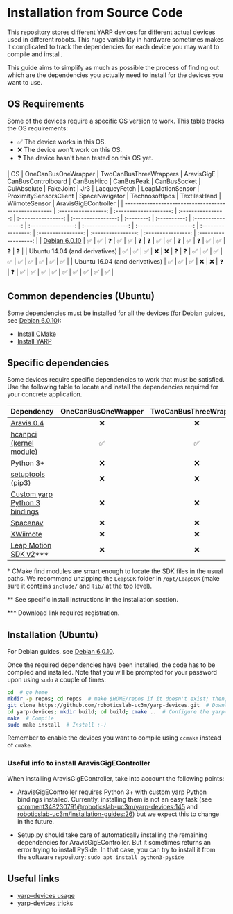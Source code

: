 # Installation from Source Code

This repository stores different YARP devices for different actual devices used in different robots. This huge variability in hardware sometimes makes it complicated to track the dependencies for each device you may want to compile and install. 

This guide aims to simplify as much as possible the process of finding out which are the dependencies you actually need to install for the devices you want to use.

## OS Requirements

Some of the devices require a specific OS version to work. This table tracks the OS requirements:

* :white_check_mark: The device works in this OS.
* :x:  The device won't work on this OS.
* :question: The device hasn't been tested on this OS yet.


| OS                                                   | OneCanBusOneWrapper | TwoCanBusThreeWrappers | AravisGigE         | CanBusControlboard | CanBusHico         | CanBusPeak | CanBusSocket | CuiAbsolute        | FakeJoint          | Jr3                | LacqueyFetch       | LeapMotionSensor   | ProximitySensorsClient | SpaceNavigator     | TechnosoftIpos     | TextilesHand       | WiimoteSensor      | AravisGigEController |
| ---------------------------------------------------- | :-----------------: | :--------------------: | :----------------: | :----------------: | :----------------: | :--------: | :----------: | :----------------: | :----------------: | :----------------: | :--------------------: | :----------------: | :----------------: | :----------------: | :----------------: | :------------------: |
| [Debian 6.0.10](yarp-devices-install-on-debian-6.md) | :white_check_mark:  | :white_check_mark:     | :question:         | :white_check_mark: | :white_check_mark: | :question: | :question:   | :white_check_mark: | :white_check_mark: | :question:         | :white_check_mark:     | :question:         | :white_check_mark: | :white_check_mark: | :question:         | :question:           |
| Ubuntu 14.04 (and derivatives)                       | :white_check_mark:  | :white_check_mark:     | :white_check_mark: | :x:                | :x:                | :question: | :question:   | :white_check_mark: | :white_check_mark: | :white_check_mark: | :white_check_mark:     | :white_check_mark: | :white_check_mark: | :white_check_mark: | :white_check_mark: | :white_check_mark:   |
| Ubuntu 16.04 (and derivatives)                       | :white_check_mark:  | :white_check_mark:     | :white_check_mark: | :x:                | :x:                | :question: | :question:   | :white_check_mark: | :white_check_mark: | :white_check_mark: | :white_check_mark:     | :white_check_mark: | :white_check_mark: | :white_check_mark: | :white_check_mark: | :white_check_mark:   |


## Common dependencies (Ubuntu)

Some dependencies must be installed for all the devices (for Debian guides, see [Debian 6.0.10](yarp-devices-install-on-debian-6.md)):

  - [Install CMake](https://github.com/roboticslab-uc3m/installation-guides/blob/master/install-cmake.md)
  - [Install YARP](https://github.com/roboticslab-uc3m/installation-guides/blob/master/install-yarp.md)

## Specific dependencies

Some devices require specific dependencies to work that must be satisfied. Use the following table to locate and install the dependencies required for your concrete application.

| Dependency | OneCanBusOneWrapper | TwoCanBusThreeWrappers | AravisGigE | CanBusControlboard | CanBusHico | CanBusPeak | CanBusSocket | CuiAbsolute | FakeJoint | Jr3 | LacqueyFetch | LeapMotionSensor* | ProximitySensorsClient | SpaceNavigator | TechnosoftIpos | TextilesHand | WiimoteSensor | AravisGigEController** |
| --- | :---: | :---: | :---: | :---: | :---: | :---: | :---: | :---: | :---: | :---: | :---: | :---: | :---: | :---: | :---: | :---: | :---: | :---: |
| [Aravis 0.4](https://github.com/roboticslab-uc3m/installation-guides/blob/master/install-aravis.md) |  :x: |  :x: | :white_check_mark: |  :x: | :x: | :x: | :x: | :x: | :x: | :x: | :x: | :x: |  :x: | :x: | :x: |  :x: | :x: |  :x: |
| [hcanpci (kernel module)](https://github.com/roboticslab-uc3m/installation-guides/blob/master/install-hcanpci.md) | :white_check_mark: | :white_check_mark: | :x: | :white_check_mark: | :white_check_mark: | :x: | :x: | :white_check_mark: | :white_check_mark: | :white_check_mark: | :white_check_mark: | :white_check_mark: | :white_check_mark: | :white_check_mark: | :white_check_mark: | :white_check_mark: | :white_check_mark: | :x: |
| Python 3+ |  :x: |  :x: | :x: |  :x: | :x: | :x: | :x: | :x: | :x: | :x: | :x: | :x: |  :x: | :x: |  :x: | :x: | :x: | :white_check_mark: |
| [setuptools (pip3)](https://github.com/roboticslab-uc3m/installation-guides/blob/master/install-setuptools.md#install-setuptools-using-pip3) |  :x: |  :x: | :x: |  :x: | :x: | :x: | :x: | :x: | :x: | :x: | :x: | :x: |  :x: | :x: |  :x: | :x: | :x: | :white_check_mark: |
| [Custom yarp Python 3 bindings](https://github.com/roboticslab-uc3m/installation-guides/blob/master/install-yarp.md#install-python-bindings-with-iframegrabbercontrols2-support) | :x: |  :x: | :x: |  :x: | :x: | :x: | :x: | :x: | :x: | :x: | :x: | :x: |  :x: | :x: | :x: | :x: | :x: | :white_check_mark: |
| [Spacenav](https://github.com/roboticslab-uc3m/installation-guides/blob/master/install-spacenav.md#install-spacenav-ubuntu) |  :x: |  :x: | :x: |  :x: | :x: | :x: | :x: | :x: | :x: | :x: | :x: | :x: | :x: | :white_check_mark: |  :x: | :x: | :x: | :x: |
| [XWiimote](https://github.com/roboticslab-uc3m/installation-guides/blob/master/install-xwiimote.md#install-xwiimote-ubuntu) |  :x: |  :x: | :x: |  :x: | :x: | :x: | :x: | :x: | :x: | :x: | :x: | :x: | :x: | :x: | :x: | :x: | :white_check_mark: | :x: |
| [Leap Motion SDK v2](https://developer.leapmotion.com/sdk/v2)*** |  :x: |  :x: | :x: |  :x: | :x: | :x: | :x: | :x: | :x: | :x: | :x: | :white_check_mark: | :x: | :x: |  :x: | :x: | :x: | :x: |

\* CMake find modules are smart enough to locate the SDK files in the usual paths. We recommend unzipping the `LeapSDK` folder in `/opt/LeapSDK` (make sure it contains `include/` and `lib/` at the top level).

\*\* See specific install instructions in the installation section.

\*\*\* Download link requires registration.

## Installation (Ubuntu)

For Debian guides, see [Debian 6.0.10](yarp-devices-install-on-debian-6.md).

Once the required dependencies have been installed, the code has to be compiled and installed. Note that you will be prompted for your password upon using `sudo` a couple of times:

```bash
cd  # go home
mkdir -p repos; cd repos  # make $HOME/repos if it doesn't exist; then, enter it
git clone https://github.com/roboticslab-uc3m/yarp-devices.git  # Download yarp-devices software from the repository
cd yarp-devices; mkdir build; cd build; cmake ..  # Configure the yarp-devices software
make  # Compile
sudo make install  # Install :-)
```

Remember to enable the devices you want to compile using `ccmake` instead of `cmake`.

### Useful info to install AravisGigEController

When installing AravisGigEController, take into account the following points:

* AravisGigEController requires Python 3+ with custom yarp Python bindings installed. Currently, installing them is not an easy task (see [comment348230791@roboticslab-uc3m/yarp-devices:145](https://github.com/roboticslab-uc3m/yarp-devices/issues/145#issuecomment-348230791) and [roboticslab-uc3m/installation-guides:26](https://github.com/roboticslab-uc3m/installation-guides/issues/26)) but we expect this to change in the future.

* Setup.py should take care of automatically installing the remaining dependencies for AravisGigEController. But it sometimes returns an error trying to install PySide. In that case, you can try to install it from the software repository: `sudo apt install python3-pyside`

## Useful links

* [yarp-devices usage](yarp-devices-usage.md)
* [yarp-devices tricks](yarp-devices-tricks.md)
